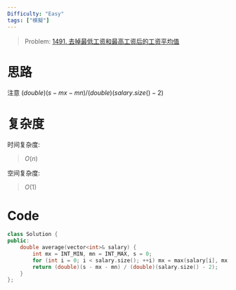 ```yaml
---
Difficulty: "Easy"
tags: ["模擬"]
---
```


> Problem: [1491. 去掉最低工资和最高工资后的工资平均值](https://leetcode.cn/problems/average-salary-excluding-the-minimum-and-maximum-salary/description/)


# 思路

注意 $(double)(s - mx - mn) / (double)(salary.size() - 2)$

# 复杂度

时间复杂度:
> $O(n)$

空间复杂度:
> $O(1)$

# Code
```C++
class Solution {
public:
    double average(vector<int>& salary) {
        int mx = INT_MIN, mn = INT_MAX, s = 0;
        for (int i = 0; i < salary.size(); ++i) mx = max(salary[i], mx), mn = min(salary[i], mn), s += salary[i];
        return (double)(s - mx - mn) / (double)(salary.size() - 2);
    }
};
```
  
